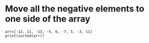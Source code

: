 # Move all the negative elements to one side of the array 
```
arr=[-12, 11, -13, -5, 6, -7, 5, -3, 11]
print(sorted(arr))
```
